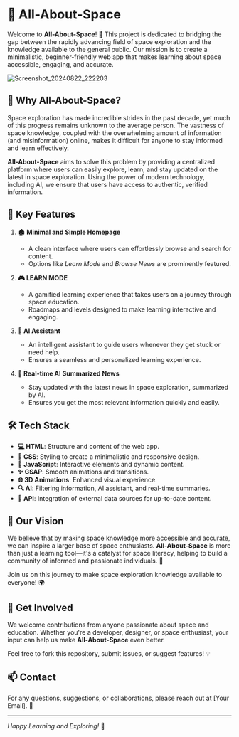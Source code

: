 # 🌌 All-About-Space

Welcome to **All-About-Space**! 🚀 This project is dedicated to bridging the gap between the rapidly advancing field of space exploration and the knowledge available to the general public. Our mission is to create a minimalistic, beginner-friendly web app that makes learning about space accessible, engaging, and accurate.

![Screenshot_20240822_222203](https://github.com/user-attachments/assets/1d094ac8-2086-4cfb-bb38-ca61ab4ef502)


## 🤔 Why All-About-Space?

Space exploration has made incredible strides in the past decade, yet much of this progress remains unknown to the average person. The vastness of space knowledge, coupled with the overwhelming amount of information (and misinformation) online, makes it difficult for anyone to stay informed and learn effectively.

**All-About-Space** aims to solve this problem by providing a centralized platform where users can easily explore, learn, and stay updated on the latest in space exploration. Using the power of modern technology, including AI, we ensure that users have access to authentic, verified information.

## 🌟 Key Features

1. **🏠 Minimal and Simple Homepage**  
   - A clean interface where users can effortlessly browse and search for content.
   - Options like *Learn Mode* and *Browse News* are prominently featured.

2. **🎮 LEARN MODE**  
   - A gamified learning experience that takes users on a journey through space education.
   - Roadmaps and levels designed to make learning interactive and engaging.

3. **🤖 AI Assistant**  
   - An intelligent assistant to guide users whenever they get stuck or need help.
   - Ensures a seamless and personalized learning experience.

4. **📰 Real-time AI Summarized News**  
   - Stay updated with the latest news in space exploration, summarized by AI.
   - Ensures you get the most relevant information quickly and easily.

## 🛠️ Tech Stack

- **💻 HTML**: Structure and content of the web app.
- **🎨 CSS**: Styling to create a minimalistic and responsive design.
- **📝 JavaScript**: Interactive elements and dynamic content.
- **✨ GSAP**: Smooth animations and transitions.
- **🌐 3D Animations**: Enhanced visual experience.
- **🔍 AI**: Filtering information, AI assistant, and real-time summaries.
- **🔗 API**: Integration of external data sources for up-to-date content.

## 🚀 Our Vision

We believe that by making space knowledge more accessible and accurate, we can inspire a larger base of space enthusiasts. **All-About-Space** is more than just a learning tool—it's a catalyst for space literacy, helping to build a community of informed and passionate individuals. 🌠

Join us on this journey to make space exploration knowledge available to everyone! 🌍

## 🤝 Get Involved

We welcome contributions from anyone passionate about space and education. Whether you're a developer, designer, or space enthusiast, your input can help us make **All-About-Space** even better.

Feel free to fork this repository, submit issues, or suggest features! 💡

## 📫 Contact

For any questions, suggestions, or collaborations, please reach out at [Your Email]. 📩

---

*Happy Learning and Exploring!* 🚀

